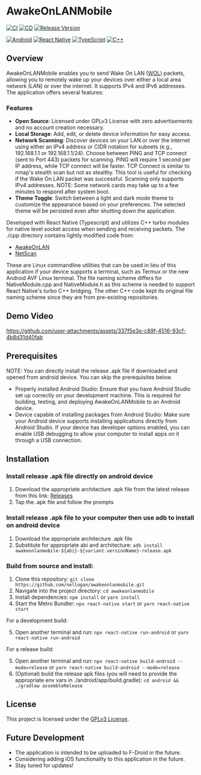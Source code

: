 # AwakeOnLANMobile

[![CI](https://github.com/nellogan/AwakeOnLANMobile/actions/workflows/CI.yml/badge.svg)](https://github.com/nellogan/AwakeOnLANMobile/actions/workflows/CI.yml)
[![CD](https://github.com/nellogan/AwakeOnLANMobile/actions/workflows/CD.yml/badge.svg)](https://github.com/nellogan/AwakeOnLANMobile/actions/workflows/CI.yml)
[![Release Version](https://img.shields.io/github/v/release/nellogan/awakeonlanmobile?sort=semver)](https://github.com/nellogan/AwakeOnLANMobile/releases)

[![Android](https://img.shields.io/badge/Android-3DDC84?logo=android&logoColor=white)](#)
[![React Native](https://img.shields.io/badge/React_Native-%2320232a.svg?logo=react&logoColor=%2361DAFB)](#)
[![TypeScript](https://img.shields.io/badge/TypeScript-3178C6?logo=typescript&logoColor=fff)](#)
[![C++](https://img.shields.io/badge/C++-%2300599C.svg?logo=c%2B%2B&logoColor=white)](#)

## Overview

AwakeOnLANMobile enables you to send Wake On LAN ([WOL](https://en.wikipedia.org/wiki/Wake-on-LAN)) packets, allowing you to remotely wake up your devices over either a local area network (LAN) or over the internet. It supports IPv4 and IPv6 addresses. The application offers several features:

### Features

- **Open Source**: Licensed under GPLv3 License with zero advertisements and no account creation necessary.
- **Local Storage**: Add, edit, or delete device information for easy access.
- **Network Scanning**: Discover devices on your LAN or over the internet using either an IPv4 address or CIDR notation for subnets (e.g., 192.168.1.1 or 192.168.1.1/24). Choose between PING and TCP connect (sent to Port 443) packets for scanning. PING will require 1 second per IP address, while TCP connect will be faster. TCP Connect is similar to nmap's stealth scan but not as stealthy. This tool is useful for checking if the Wake On LAN packet was successful. Scanning only supports IPv4 addresses. NOTE: Some network cards may take up to a few minutes to respond after system boot.
- **Theme Toggle**: Switch between a light and dark mode theme to customize the appearance based on your preferences. The selected theme will be persisted even after shutting down the application.

Developed with React Native (Typescript) and utilizes C++ turbo modules for native level socket access when sending and receiving packets. The ./cpp directory contains lightly modified code from:

- [AwakeOnLAN](https://github.com/nellogan/awakeonlan)
- [NetScan](https://github.com/nellogan/netscan)

These are Linux commandline utilities that can be used in lieu of this application if your device supports a terminal, such as Termux or the new Android AVF Linux terminal. The file naming scheme differs for NativeModule.cpp and NativeModule.h as this scheme is needed to support React Native's turbo C++ bridging. The other C++ code kept its original file naming scheme since they are from pre-existing repositories.

## Demo Video

https://github.com/user-attachments/assets/337f5e3e-c89f-4516-93cf-4b8d31d40fab

## Prerequisites

NOTE: You can directly install the release .apk file if downloaded and opened from android device. You can skip the prerequisites below.

- Properly installed Android Studio: Ensure that you have Android Studio set up correctly on your development machine. This is required for building, testing, and deploying AwakeOnLANMobile to an Android device.
- Device capable of installing packages from Android Studio: Make sure your Android device supports installing applications directly from Android Studio. If your device has developer options enabled, you can enable USB debugging to allow your computer to install apps on it through a USB connection.

## Installation

### Install release .apk file directly on android device

1. Download the appropriate architecture .apk file from the latest release from this link: [Releases](https://github.com/nellogan/AwakeOnLANMobile/releases)
2. Tap the .apk file and follow the prompts

### Install release .apk file to your computer then use adb to install on android device

1. Download the appropriate architecture .apk file
2. Substitute for appropriate abi and architecture: `adb install awakeonlanmobile-${abi}-${variant.versionName}-release.apk`

### Build from source and install:

1. Clone this repository: `git clone https://github.com/nellogan/awakeonlanmobile.git`
2. Navigate into the project directory: `cd awakeonlanmobile`
3. Install dependencies: `npm install` or `yarn install`
4. Start the Metro Bundler: `npx react-native start` or `yarn react-native start`

For a development build:

5. Open another terminal and run: `npx react-native run-android` or `yarn react-native run-android`

For a release build:

5. Open another terminal and run: `npx react-native build-android --mode=release` or `yarn react-native build-android --mode=release`
6. (Optional) build the release apk files (you will need to provide the appropriate env vars in ./android/app/build.gradle): `cd android && ./gradlew assembleRelease`

## License

This project is licensed under the [GPLv3 License](./LICENSE).

## Future Development

- The application is intended to be uploaded to F-Droid in the future.
- Considering adding iOS functionality to this application in the future.
- Stay tuned for updates!

